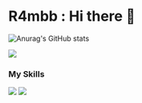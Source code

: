 # **R4mbb** : Hi there 👋


![Anurag's GitHub stats](https://github-readme-stats.vercel.app/api?username=R4mbb&show_icons=true&theme=neon)



<!-- ☆NEW☆ cute visit counter -->
<img src="https://count.getloli.com/@githubR4mbb?name=githubR4mbb&theme=rule34&padding=7&offset=0&align=top&scale=1&pixelated=1&darkmode=auto">



### My Skills

<a href="" target="_blank"><img src="https://img.shields.io/badge/Python-A100FF?style=flat&logo=accenture&logoColor=FFFFFF"/></a> 
<a href="" target="_blank"><img src="https://img.shields.io/badge/Linux-FF9E0F?style=flat&logo=accenture&logoColor=FFFFFF"/></a> 




<!--
**R4mbb/R4mbb** is a ✨ _special_ ✨ repository because its `README.md` (this file) appears on your GitHub profile.

Here are some ideas to get you started:

- 🔭 I’m currently working on ...
- 🌱 I’m currently learning ...
- 👯 I’m looking to collaborate on ...
- 🤔 I’m looking for help with ...
- 💬 Ask me about ...
- 📫 How to reach me: ...
- 😄 Pronouns: ...
- ⚡ Fun fact: ...
-->
